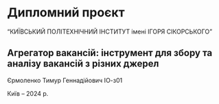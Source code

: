 # Дипломний проєкт

“КИЇВСЬКИЙ ПОЛІТЕХНІЧНИЙ ІНСТИТУТ імені ІГОРЯ СІКОРСЬКОГО”
## Агрегатор вакансій: інструмент для збору та аналізу вакансій з різних джерел
Єрмоленко Тимур Геннадійович ІО-з01 

Київ – 2024 р.
